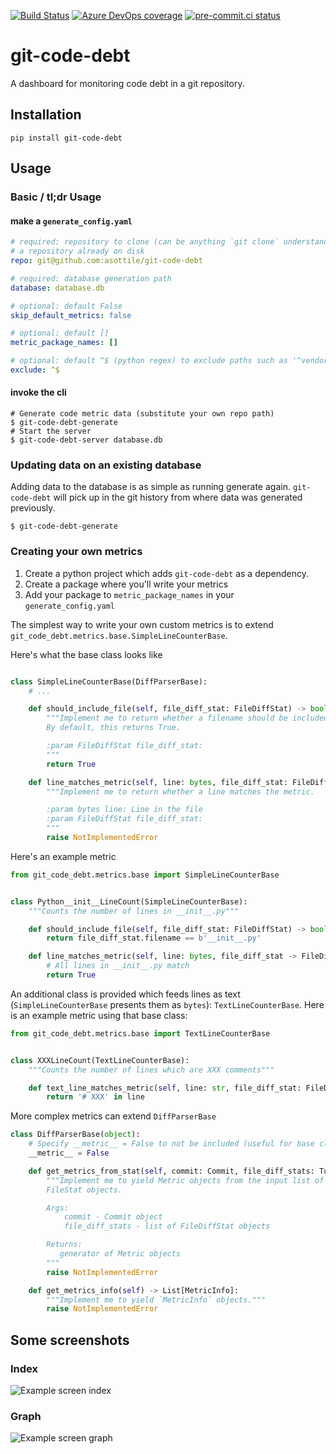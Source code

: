 [![Build Status](https://asottile.visualstudio.com/asottile/_apis/build/status/asottile.git-code-debt?branchName=master)](https://asottile.visualstudio.com/asottile/_build/latest?definitionId=16&branchName=master)
[![Azure DevOps coverage](https://img.shields.io/azure-devops/coverage/asottile/asottile/16/master.svg)](https://dev.azure.com/asottile/asottile/_build/latest?definitionId=16&branchName=master)
[![pre-commit.ci status](https://results.pre-commit.ci/badge/github/asottile/git-code-debt/master.svg)](https://results.pre-commit.ci/latest/github/asottile/git-code-debt/master)

git-code-debt
=============

A dashboard for monitoring code debt in a git repository.


## Installation

`pip install git-code-debt`


## Usage


### Basic / tl;dr Usage

#### make a `generate_config.yaml`

```yaml
# required: repository to clone (can be anything `git clone` understands) even
# a repository already on disk
repo: git@github.com:asottile/git-code-debt

# required: database generation path
database: database.db

# optional: default False
skip_default_metrics: false

# optional: default []
metric_package_names: []

# optional: default ^$ (python regex) to exclude paths such as '^vendor/'
exclude: ^$
```

#### invoke the cli

```
# Generate code metric data (substitute your own repo path)
$ git-code-debt-generate
# Start the server
$ git-code-debt-server database.db
```

### Updating data on an existing database

Adding data to the database is as simple as running generate again.
`git-code-debt` will pick up in the git history from where data was generated
previously.

```
$ git-code-debt-generate
```

### Creating your own metrics

1. Create a python project which adds `git-code-debt` as a dependency.
2. Create a package where you'll write your metrics
3. Add your package to `metric_package_names` in your `generate_config.yaml`


The simplest way to write your own custom metrics is to extend
`git_code_debt.metrics.base.SimpleLineCounterBase`.


Here's what the base class looks like

```python

class SimpleLineCounterBase(DiffParserBase):
    # ...

    def should_include_file(self, file_diff_stat: FileDiffStat) -> bool:
        """Implement me to return whether a filename should be included.
        By default, this returns True.

        :param FileDiffStat file_diff_stat:
        """
        return True

    def line_matches_metric(self, line: bytes, file_diff_stat: FileDiffStat) -> bool:
        """Implement me to return whether a line matches the metric.

        :param bytes line: Line in the file
        :param FileDiffStat file_diff_stat:
        """
        raise NotImplementedError
```

Here's an example metric

```python
from git_code_debt.metrics.base import SimpleLineCounterBase


class Python__init__LineCount(SimpleLineCounterBase):
    """Counts the number of lines in __init__.py"""

    def should_include_file(self, file_diff_stat: FileDiffStat) -> bool:
        return file_diff_stat.filename == b'__init__.py'

    def line_matches_metric(self, line: bytes, file_diff_stat -> FileDiffStat) -> bool:
        # All lines in __init__.py match
        return True
```

An additional class is provided which feeds lines as text
(`SimpleLineCounterBase` presents them as `bytes`): `TextLineCounterBase`.
Here is an example metric using that base class:

```python
from git_code_debt.metrics.base import TextLineCounterBase


class XXXLineCount(TextLineCounterBase):
    """Counts the number of lines which are XXX comments"""

    def text_line_matches_metric(self, line: str, file_diff_stat: FileDiffStat) -> bool:
        return '# XXX' in line
```

More complex metrics can extend `DiffParserBase`

```python
class DiffParserBase(object):
    # Specify __metric__ = False to not be included (useful for base classes)
    __metric__ = False

    def get_metrics_from_stat(self, commit: Commit, file_diff_stats: Tuple[FileDiffStat, ...]) -> bool:
        """Implement me to yield Metric objects from the input list of
        FileStat objects.

        Args:
            commit - Commit object
            file_diff_stats - list of FileDiffStat objects

        Returns:
           generator of Metric objects
        """
        raise NotImplementedError

    def get_metrics_info(self) -> List[MetricInfo]:
        """Implement me to yield `MetricInfo` objects."""
        raise NotImplementedError
```


## Some screenshots

### Index
![Example screen index](https://raw.githubusercontent.com/asottile/git-code-debt/master/img/debt_screen_1.png)

### Graph
![Example screen graph](https://raw.githubusercontent.com/asottile/git-code-debt/master/img/debt_screen_2.png)
